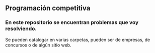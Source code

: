 ## Programación competitiva

### En este repositorio se encuentran problemas que voy resolviendo.

Se pueden catalogar en varias carpetas, pueden ser de empresas, de concursos
o de algún sitio web.
